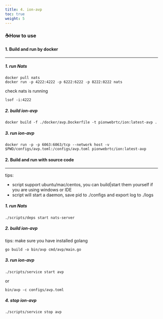 ```yaml
---
title: 4. ion-avp
toc: true
weight: 5
---
```


### ☕️How to use

#### 1. Build and run by docker
---

##### 1. run Nats
```
docker pull nats
docker run -p 4222:4222 -p 6222:6222 -p 8222:8222 nats
```
check nats is running
```
lsof -i:4222
```
##### 2. build ion-avp

```
docker build -f ./docker/avp.Dockerfile -t pionwebrtc/ion:latest-avp .
```

##### 3. run ion-avp
```
docker run -p -p 6063:6063/tcp --network host -v $PWD/configs/avp.toml:/configs/avp.toml pionwebrtc/ion:latest-avp
```

#### 2. Build and run with source code
---

tips: 
* script support ubuntu/mac/centos, you can build|start them yourself if you are using windows or IDE 
* script will start a daemon, save pid to ./configs and export log to ./logs

##### 1. run Nats
```
./scripts/deps start nats-server
```
##### 2. build ion-avp
tips: make sure you have installed golang
```
go build -o bin/avp cmd/avp/main.go
```
##### 3. run ion-avp
```
./scripts/service start avp
```
or
```
bin/avp -c configs/avp.toml
```
##### 4. stop ion-avp
```
./scripts/service stop avp
```

